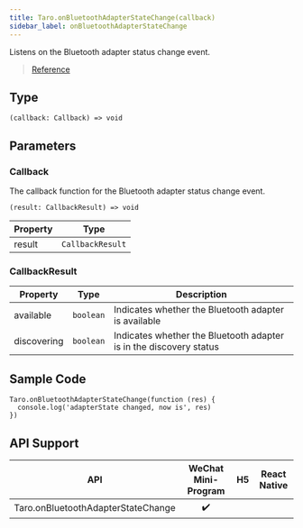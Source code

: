 ```yaml
---
title: Taro.onBluetoothAdapterStateChange(callback)
sidebar_label: onBluetoothAdapterStateChange
---
```


Listens on the Bluetooth adapter status change event.

> [Reference](https://developers.weixin.qq.com/miniprogram/en/dev/api/device/bluetooth/wx.onBluetoothAdapterStateChange.html)

## Type

```tsx
(callback: Callback) => void
```

## Parameters

### Callback

The callback function for the Bluetooth adapter status change event.

```tsx
(result: CallbackResult) => void
```

<table>
  <thead>
    <tr>
      <th>Property</th>
      <th>Type</th>
    </tr>
  </thead>
  <tbody>
    <tr>
      <td>result</td>
      <td><code>CallbackResult</code></td>
    </tr>
  </tbody>
</table>

### CallbackResult

<table>
  <thead>
    <tr>
      <th>Property</th>
      <th>Type</th>
      <th>Description</th>
    </tr>
  </thead>
  <tbody>
    <tr>
      <td>available</td>
      <td><code>boolean</code></td>
      <td>Indicates whether the Bluetooth adapter is available</td>
    </tr>
    <tr>
      <td>discovering</td>
      <td><code>boolean</code></td>
      <td>Indicates whether the Bluetooth adapter is in the discovery status</td>
    </tr>
  </tbody>
</table>

## Sample Code

```tsx
Taro.onBluetoothAdapterStateChange(function (res) {
  console.log('adapterState changed, now is', res)
})
```

## API Support

| API | WeChat Mini-Program | H5 | React Native |
| :---: | :---: | :---: | :---: |
| Taro.onBluetoothAdapterStateChange | ✔️ |  |  |
